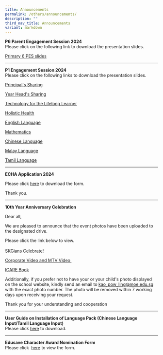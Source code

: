 ```yaml
---
title: Announcements
permalink: /others/announcements/
description: ""
third_nav_title: Announcements
variant: markdown
---
```

<p></p>
<p><strong>P6 Parent Engagement Session 2024<br></strong>Please click on
the following link to download the presentation slides.</p>
<p><a href="/files/Primary_6_PES.pdf" rel="noopener noreferrer nofollow" target="_blank">Primary 6 PES slides</a>
</p>
<hr>
<p><strong>P1 Engagement Session 2024<br></strong>Please click on the following
links to download the presentation slides.</p>
<p><a href="/files/Principal_Sharing.pdf" rel="noopener noreferrer nofollow" target="_blank">Principal's Sharing</a>
</p>
<p><a href="/files/Year_Head_Sharing.pdf" rel="noopener noreferrer nofollow" target="_blank">Year Head's Sharing</a>
</p>
<p><a href="/files/Technology_for_Learning.pdf" rel="noopener noreferrer nofollow" target="_blank">Technology for the Lifelong Learner</a>
</p>
<p><a href="/files/Holistic_Health.pdf" rel="noopener noreferrer nofollow" target="_blank">Holistic Health</a>
</p>
<p><a href="/files/English_Language.pdf" rel="noopener noreferrer nofollow" target="_blank">English Language</a>
</p>
<p><a href="/files/Mathematics_2024.pdf" rel="noopener noreferrer nofollow" target="_blank">Mathematics</a>
</p>
<p><a href="/files/Chinese_Language.pdf" rel="noopener noreferrer nofollow" target="_blank">Chinese Language</a>
</p>
<p><a href="/files/Malay_Language.pdf" rel="noopener noreferrer nofollow" target="_blank">Malay Language</a>
</p>
<p><a href="/files/Tamil_Language.pdf" rel="noopener noreferrer nofollow" target="_blank">Tamil Language</a>
</p>
<hr>
<p><strong>ECHA Application 2024</strong>
</p>
<p>Please click <a href="https://docs.google.com/document/d/1hz1IhJCLECUDAyEUmUG0NGEq29Wy1eOl/edit?usp=drive_link&amp;ouid=109524831007664083125&amp;rtpof=true&amp;sd=true" rel="noopener" target="_blank">here</a> to
download the form.</p>
<p>Thank you.</p>
<hr>
<p><strong>10th Year Anniversary Celebration</strong>
</p>
<p>Dear all,</p>
<p>We are pleased to announce that the event photos have been uploaded to
the designated drive.&nbsp;</p>
<p>Please click the link below to view.
<br>
<br><a href="https://drive.google.com/drive/folders/1s2eae6oBfmkk-Y4OBZM-vFcOTuWjbXOH?usp=sharing" rel="noopener" target="_blank">SKGians Celebrate!</a>
</p>
<p><a href="/others/announcements/10thyearanniversarycelebration/" rel="noopener noreferrer nofollow" target="_blank">Corporate Video and MTV Video&nbsp;</a>
</p>
<p><a href="https://drive.google.com/drive/folders/1--zrSWJ7DkQG_FIZfQXhHaGRM0Sp7tLz" rel="noopener" target="_blank">ICARE Book</a>
</p>
<p>Additionally, if you prefer not to have your or your child's photo displayed
on the school website, kindly send an email to <a href="mailto:kao_pow_ling@moe.edu.sg" rel="noopener noreferrer nofollow" target="">kao_pow_ling@moe.edu.sg</a> with the
exact photo number. The photo will be removed within 7 working days upon
receiving your request.</p>
<p>Thank you for your understanding and cooperation</p>
<hr>
<p><strong>User Guide on Installation of Language Pack (Chinese Language Input/Tamil Language Input)<br></strong>Please
click&nbsp;<a href="/files/User%20Guide%20to%20install%20language%20in%20Win%2010.pdf" rel="noopener" target="_blank">here</a>&nbsp;to
download.</p>
<hr>
<p><strong>Edusave Character Award Nomination Form<br></strong>Please click&nbsp;
<a href="/files/ECHA%20NOMINATION%20FORM%202020.pdf" rel="noopener" target="_blank">here</a>&nbsp;to view the form.<strong><br></strong>
</p>